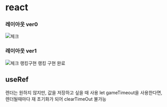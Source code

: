 # react

### 레이아웃 ver0
![체크](https://user-images.githubusercontent.com/74478749/236879209-9099de8c-3763-4787-95da-538de3e69319.jpg)

### 레이아웃 ver1
![체크 랭킹구현](https://github.com/Nulljy/react/assets/74478749/f8e18252-0421-439c-b8a9-1d81c9c183f6)
랭킹 구현 완료

## useRef
렌더는 원하지 않지만, 값을 저장하고 싶을 때 사용
let gameTimeout을 사용한다면, 렌더될때마다 재 초기화가 되어 clearTimeOut 불가능
